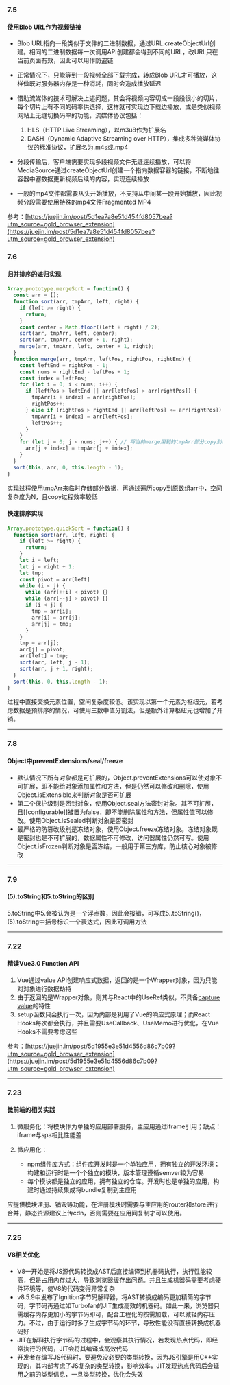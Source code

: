 ### 7.5
#### 使用Blob URL作为视频链接

* Blob URL指向一段类似于文件的二进制数据，通过URL.createObjectUrl创建。相同的二进制数据每一次调用API创建都会得到不同的URL，改URL只在当前页面有效，因此可以用作防盗链
* 正常情况下，只能等到一段视频全部下载完成，转成Blob URL才可播放，这样做既对服务器内存是一种消耗，同时会造成播放延迟
* 借助流媒体的技术可解决上述问题，其会将视频内容切成一段段很小的切片，每个切片上有不同的码率供选择，这样就可实现边下载边播放，或是类似视频网站上无缝切换码率的功能，流媒体协议包括：

    1. HLS（HTTP Live Streaming），以m3u8作为扩展名
    2. DASH（Dynamic Adaptive Streaming over HTTP），集成多种流媒体协议的标准协议，扩展名为.m4s或.mp4

* 分段传输后，客户端需要实现多段视频文件无缝连续播放，可以将MediaSource通过createObjectUrl创建一个指向数据容器的链接，不断地往容器中塞数据更新视频后续的内容，实现连续播放
* 一般的mp4文件都需要从头开始播放，不支持从中间某一段开始播放，因此视频分段需要使用特殊的mp4文件Fragmented MP4

参考：[https://juejin.im/post/5d1ea7a8e51d454fd8057bea?utm_source=gold_browser_extension](https://juejin.im/post/5d1ea7a8e51d454fd8057bea?utm_source=gold_browser_extension)

### 7.6
#### 归并排序的递归实现

```javascript
Array.prototype.mergeSort = function() {
  const arr = [];
  function sort(arr, tmpArr, left, right) {
    if (left >= right) {
      return;
    }
    const center = Math.floor((left + right) / 2);
    sort(arr, tmpArr, left, center);
    sort(arr, tmpArr, center + 1, right);
    merge(arr, tmpArr, left, center + 1, right);
  }
  function merge(arr, tmpArr, leftPos, rightPos, rightEnd) {
    const leftEnd = rightPos - 1;
    const nums = rightEnd - leftPos + 1;
    const index = leftPos;
    for (let i = 0; i < nums; i++) {
      if (leftPos > leftEnd || arr[leftPos] > arr[rightPos]) {
        tmpArr[i + index] = arr[rightPos];
        rightPos++;
      } else if (rightPos > rightEnd || arr[leftPos] <= arr[rightPos]) {
        tmpArr[i + index] = arr[leftPos];
        leftPos++; 
      }
    }
    for (let j = 0; j < nums; j++) { // 将当前merge用到的tmpArr部分copy到arr，保证arr有序
      arr[j + index] = tmpArr[j + index];
    }
  }
  sort(this, arr, 0, this.length - 1);
}
```

实现过程使用tmpArr来临时存储部分数据，再通过遍历copy到原数组arr中，空间复杂度为N，且copy过程效率较低

#### 快速排序实现

```javascript
Array.prototype.quickSort = function() {
  function sort(arr, left, right) {
    if (left >= right) {
      return;
    }
    let i = left;
    let j = right + 1;
    let tmp;
    const pivot = arr[left]
    while (i < j) {
      while (arr[++i] < pivot) {}
      while (arr[--j] > pivot) {}
      if (i < j) {
        tmp = arr[i];
        arr[i] = arr[j];
        arr[j] = tmp;
      }
    }
    tmp = arr[j];
    arr[j] = pivot;
    arr[left] = tmp;
    sort(arr, left, j - 1);
    sort(arr, j + 1, right);
  }
  sort(this, 0, this.length - 1);
}
```

过程中直接交换元素位置，空间复杂度较低。该实现以第一个元素为枢纽元，若考虑数据是预排序的情况，可使用三数中值分割法，但是额外计算枢纽元也增加了开销。

* * *
### 7.8
#### Object中preventExtensions/seal/freeze

* 默认情况下所有对象都是可扩展的，Object.preventExtensions可以使对象不可扩展，即不能给对象添加属性和方法，但是仍然可以修改和删除，使用Object.isExtensible来判断对象是否可扩展
* 第二个保护级别是密封对象，使用Object.seal方法密封对象。其不可扩展，且[[configurable]]被置为false，即不能删除属性和方法，但属性值可以修改。使用Object.isSealed判断对象是否密封
* 最严格的防篡改级别是冻结对象，使用Object.freeze冻结对象。冻结对象既是密封也是不可扩展的，数据属性不可修改，访问器属性仍然可写。使用Object.isFrozen判断对象是否冻结，一般用于第三方库，防止核心对象被修改

* * *
### 7.9
#### (5).toString和5.toString的区别
5.toString中5.会被认为是一个浮点数，因此会报错，可写成5..toString()，(5).toString中括号标识一个表达式，因此可调用方法

* * *
### 7.22

#### 精读Vue3.0 Function API

1. Vue通过value API创建响应式数据，返回的是一个Wrapper对象，因为只能对对象进行数据劫持
2. 由于返回的是Wrapper对象，则其与React中的UseRef类似，不具备[capture value](https://github.com/dt-fe/weekly/blob/v2/095.%E7%B2%BE%E8%AF%BB%E3%80%8AFunction%20VS%20Class%20%E7%BB%84%E4%BB%B6%E3%80%8B.md#capture-props)的特性
3. setup函数只会执行一次，因为内部是利用了Vue的响应式原理；而React Hooks每次都会执行，并且需要UseCallback、UseMemo进行优化，在Vue Hooks不需要考虑这些

参考：[https://juejin.im/post/5d1955e3e51d4556d86c7b09?utm_source=gold_browser_extension](https://juejin.im/post/5d1955e3e51d4556d86c7b09?utm_source=gold_browser_extension)

* * *

### 7.23

#### 微前端的相关实践

1. 微服务化：将模块作为单独的应用部署服务，主应用通过iframe引用；缺点：iframe与spa相比性能差
2. 微应用化：

    * npm组件库方式：组件库开发时是一个单独应用，拥有独立的开发环境；构建和运行时是一个个独立的模块，版本管理遵循semver较为容易
    * 每个模块都是独立的应用，拥有独立的仓库。开发时也是单独的应用，构建时通过持续集成将bundle复制到主应用

应提供模块注册、销毁等功能，在注册模块时需要与主应用的router和store进行合并，静态资源建议上传cdn，否则需要在应用间复制才可以使用。

* * *

### 7.25

#### V8相关优化

* V8一开始是将JS源代码转换成AST后直接编译到机器码执行，执行性能较高，但是占用内存过大，导致浏览器缓存出问题。并且生成机器码需要考虑硬件环境等，使V8的代码变得异常复杂
* v8.5.9中发布了Ignition字节码解释器，将AST转换成编码更加精简的字节码，字节码再通过如Turbofan的JIT生成高效的机器码。如此一来，浏览器只需缓存内存更加小的字节码即可，配合工程化的按需加载，可以减轻内存压力。不过，由于运行时多了生成字节码的环节，导致性能没有直接转换成机器码好
* JIT在解释执行字节码的过程中，会观察其执行情况，若发现热点代码，即经常执行的代码，JIT会将其编译成高效代码
* 开发者在编写JS代码时，要避免没必要的类型转换，因为JS引擎是用C++实现的，其内部考虑了JS复杂的类型转换，影响效率，JIT发现热点代码后会延用之前的类型信息，一旦类型转换，优化会失效

